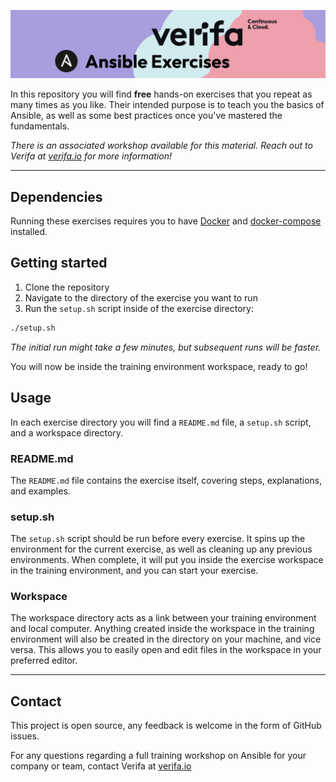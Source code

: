 ![Repo banner](/.utils/assets/ansible_katas_banner.png)

In this repository you will find **free** hands-on exercises that you repeat as many times as you like. Their intended purpose is to teach you the basics of Ansible, as well as some best practices once you've mastered the fundamentals.

*There is an associated workshop available for this material. Reach out to Verifa at [verifa.io](https://verifa.io/contact/) for more information!*

---

## Dependencies

Running these exercises requires you to have [Docker](https://www.docker.com/) and [docker-compose](https://docs.docker.com/compose/install/) installed.

## Getting started

1. Clone the repository
2. Navigate to the directory of the exercise you want to run
3. Run the `setup.sh` script inside of the exercise directory:

```bash
./setup.sh
```

*The initial run might take a few minutes, but subsequent runs will be faster.*

You will now be inside the training environment workspace, ready to go!

## Usage

In each exercise directory you will find a `README.md` file, a `setup.sh` script, and a workspace directory.

### README.md

The `README.md` file contains the exercise itself, covering steps, explanations, and examples.

### setup.sh

The `setup.sh` script should be run before every exercise. It spins up the environment for the current exercise, as well as cleaning up any previous environments. When complete, it will put you inside the exercise workspace in the training environment, and you can start your exercise.

### Workspace

The workspace directory acts as a link between your training environment and local computer. Anything created inside the workspace in the training environment will also be created in the directory on your machine, and vice versa. This allows you to easily open and edit files in the workspace in your preferred editor.

---

## Contact

This project is open source, any feedback is welcome in the form of GitHub issues.

For any questions regarding a full training workshop on Ansible for your company or team, contact Verifa at [verifa.io](https://verifa.io/contact/)
